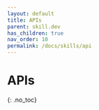 ```yaml
---
layout: default
title: APIs
parent: skill.dev
has_children: true
nav_order: 10
permalink: /docs/skills/api
---
```


# APIs
{: .no_toc}
